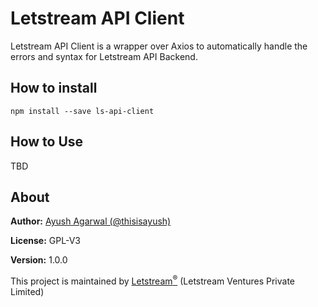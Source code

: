 # Letstream API Client

Letstream API Client is a wrapper over Axios to automatically handle the errors and syntax for Letstream API Backend.

## How to install

```
npm install --save ls-api-client
```

## How to Use

TBD

## About

**Author:** [Ayush Agarwal (@thisisayush)](https://github.com/thisisayush)

**License:** GPL-V3

**Version:** 1.0.0

This project is maintained by [Letstream<sup>&reg;</sup>](https://www.theletstream.com) (Letstream Ventures Private Limited)
